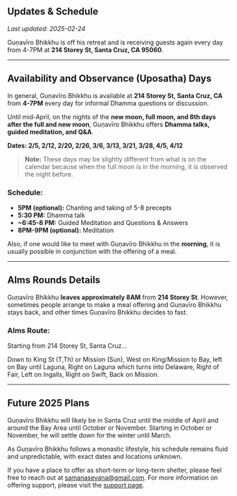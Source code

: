 ## Updates & Schedule

_Last updated: 2025-02-24_

Guṇavīro Bhikkhu is off his retreat and is receiving guests again every day from 4-7PM at **214 Storey St, Santa Cruz, CA 95060**.

---

## Availability and Observance (Uposatha) Days

In general, Guṇavīro Bhikkhu is available at **214 Storey St, Santa Cruz, CA** from **4-7PM** every day for informal Dhamma questions or discussion.

Until mid-April, on the nights of the **new moon, full moon, and 8th days after the full and new moon**, Guṇavīro Bhikkhu offers **Dhamma talks, guided meditation, and Q&A**.

**Dates: 2/5, 2/12, 2/20, 2/26, 3/6, 3/13, 3/21, 3/28, 4/5, 4/12**

> **Note:** These days may be slightly different from what is on the calendar because when the full moon is in the morning, it is observed the night before.

### Schedule:

- **5PM (optional):** Chanting and taking of 5-8 precepts
- **5:30 PM:** Dhamma talk
- **~6:45-8 PM:** Guided Meditation and Questions & Answers
- **8PM-9PM (optional):** Meditation

Also, if one would like to meet with Guṇavīro Bhikkhu in the **morning**, it is usually possible in conjunction with the offering of a meal.

---

## Alms Rounds Details

Guṇavīro Bhikkhu **leaves approximately 8AM** from **214 Storey St**. However, sometimes people arrange to make a meal offering and Guṇavīro Bhikkhu stays back, and other times Guṇavīro Bhikkhu decides to fast.

### **Alms Route:**

Starting from 214 Storey St, Santa Cruz…

Down to King St (T,Th) or Mission (Sun), West on King/Mission to Bay, left on Bay until Laguna, Right on Laguna which turns into Delaware, Right of Fair, Left on Ingalls, Right on Swift, Back on Mission.

---

## Future 2025 Plans

Guṇavīro Bhikkhu will likely be in Santa Cruz until the middle of April and around the Bay Area until October or November. Starting in October or November, he will settle down for the winter until March.

As Guṇavīro Bhikkhu follows a monastic lifestyle, his schedule remains fluid and unpredictable, with exact dates and locations unknown.

If you have a place to offer as short-term or long-term shelter, please feel free to reach out at [samanasevana@gmail.com](mailto:samanasevana@gmail.com). For more information on offering support, please visit the [support page](/support).
